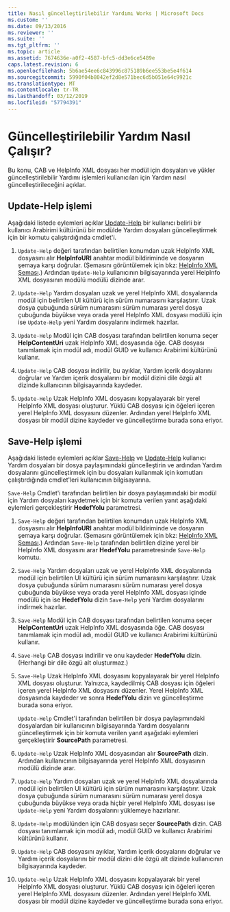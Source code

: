 ```yaml
---
title: Nasıl güncelleştirilebilir Yardımı Works | Microsoft Docs
ms.custom: ''
ms.date: 09/13/2016
ms.reviewer: ''
ms.suite: ''
ms.tgt_pltfrm: ''
ms.topic: article
ms.assetid: 7674636e-a0f2-4587-bfc5-dd3e6ce5489e
caps.latest.revision: 6
ms.openlocfilehash: 5b6ae54ee6c843996c875189b6ee553be5e4f614
ms.sourcegitcommit: 5990f04b8042ef2d8e571bec6d5b051e64c9921c
ms.translationtype: MT
ms.contentlocale: tr-TR
ms.lasthandoff: 03/12/2019
ms.locfileid: "57794391"
---
```

# <a name="how-updatable-help-works"></a>Güncelleştirilebilir Yardım Nasıl Çalışır?

Bu konu, CAB ve HelpInfo XML dosyası her modül için dosyaları ve yükler güncelleştirilebilir Yardımı işlemleri kullanıcıları için Yardım nasıl güncelleştirileceğini açıklar.

## <a name="the-update-help-process"></a>Update-Help işlemi

Aşağıdaki listede eylemleri açıklar [Update-Help](/powershell/module/Microsoft.PowerShell.Core/Update-Help) bir kullanıcı belirli bir kullanıcı Arabirimi kültürünü bir modülde Yardım dosyaları güncelleştirmek için bir komutu çalıştırdığında cmdlet'i.

1. `Update-Help` değeri tarafından belirtilen konumdan uzak HelpInfo XML dosyasını alır **HelpInfoURI** anahtar modül bildiriminde ve dosyanın şemaya karşı doğrular. (Şemasını görüntülemek için bkz: [HelpInfo XML Şeması](./helpinfo-xml-schema.md).) Ardından `Update-Help` kullanıcının bilgisayarında yerel HelpInfo XML dosyasının modülü modülü dizinde arar.

2. `Update-Help` Yardım dosyaları uzak ve yerel HelpInfo XML dosyalarında modül için belirtilen UI kültürü için sürüm numarasını karşılaştırır. Uzak dosya çubuğunda sürüm numarasını sürüm numarası yerel dosya çubuğunda büyükse veya orada yerel HelpInfo XML dosyası modülü için ise `Update-Help` yeni Yardım dosyalarını indirmek hazırlar.

3. `Update-Help` Modül için CAB dosyası tarafından belirtilen konuma seçer **HelpContentUri** uzak HelpInfo XML dosyasında öğe. CAB dosyası tanımlamak için modül adı, modül GUID ve kullanıcı Arabirimi kültürünü kullanır.

4. `Update-Help` CAB dosyası indirilir, bu ayıklar, Yardım içerik dosyalarını doğrular ve Yardım içerik dosyalarını bir modül dizini dile özgü alt dizinde kullanıcının bilgisayarında kaydeder.

5. `Update-Help` Uzak HelpInfo XML dosyasını kopyalayarak bir yerel HelpInfo XML dosyası oluşturur. Yüklü CAB dosyası için öğeleri içeren yerel HelpInfo XML dosyasını düzenler. Ardından yerel HelpInfo XML dosyası bir modül dizine kaydeder ve güncelleştirme burada sona eriyor.

## <a name="the-save-help-process"></a>Save-Help işlemi

Aşağıdaki listede eylemleri açıklar [Save-Help](/powershell/module/Microsoft.PowerShell.Core/Save-Help) ve [Update-Help](/powershell/module/Microsoft.PowerShell.Core/Update-Help) kullanıcı Yardım dosyaları bir dosya paylaşımındaki güncelleştirin ve ardından Yardım dosyalarını güncelleştirmek için bu dosyaları kullanmak için komutları çalıştırdığında cmdlet'leri kullanıcının bilgisayarına.

`Save-Help` Cmdlet'i tarafından belirtilen bir dosya paylaşımındaki bir modül için Yardım dosyaları kaydetmek için bir komuta verilen yanıt aşağıdaki eylemleri gerçekleştirir **HedefYolu** parametresi.

1. `Save-Help` değeri tarafından belirtilen konumdan uzak HelpInfo XML dosyasını alır **HelpInfoURI** anahtar modül bildiriminde ve dosyanın şemaya karşı doğrular. (Şemasını görüntülemek için bkz: [HelpInfo XML Şeması](./helpinfo-xml-schema.md).) Ardından `Save-Help` tarafından belirtilen dizine yerel bir HelpInfo XML dosyasını arar **HedefYolu** parametresinde `Save-Help` komutu.

2. `Save-Help` Yardım dosyaları uzak ve yerel HelpInfo XML dosyalarında modül için belirtilen UI kültürü için sürüm numarasını karşılaştırır. Uzak dosya çubuğunda sürüm numarasını sürüm numarası yerel dosya çubuğunda büyükse veya orada yerel HelpInfo XML dosyası içinde modülü için ise **HedefYolu** dizin `Save-Help` yeni Yardım dosyalarını indirmek hazırlar.

3. `Save-Help` Modül için CAB dosyası tarafından belirtilen konuma seçer **HelpContentUri** uzak HelpInfo XML dosyasında öğe. CAB dosyası tanımlamak için modül adı, modül GUID ve kullanıcı Arabirimi kültürünü kullanır.

4. `Save-Help` CAB dosyası indirilir ve onu kaydeder **HedefYolu** dizin. (Herhangi bir dile özgü alt oluşturmaz.)

5. `Save-Help` Uzak HelpInfo XML dosyasını kopyalayarak bir yerel HelpInfo XML dosyası oluşturur. Yalnızca, kaydedilmiş CAB dosyası için öğeleri içeren yerel HelpInfo XML dosyasını düzenler. Yerel HelpInfo XML dosyasında kaydeder ve sonra **HedefYolu** dizin ve güncelleştirme burada sona eriyor.

   `Update-Help` Cmdlet'i tarafından belirtilen bir dosya paylaşımındaki dosyalardan bir kullanıcının bilgisayarında Yardım dosyalarını güncelleştirmek için bir komuta verilen yanıt aşağıdaki eylemleri gerçekleştirir **SourcePath** parametresi.

1. `Update-Help` Uzak HelpInfo XML dosyasından alır **SourcePath** dizin. Ardından kullanıcının bilgisayarında yerel HelpInfo XML dosyasının modülü dizinde arar.

2. `Update-Help` Yardım dosyaları uzak ve yerel HelpInfo XML dosyalarında modül için belirtilen UI kültürü için sürüm numarasını karşılaştırır. Uzak dosya çubuğunda sürüm numarasını sürüm numarası yerel dosya çubuğunda büyükse veya orada hiçbir yerel HelpInfo XML dosyası ise `Update-Help` yeni Yardım dosyalarını yüklemeye hazırlanır.

3. `Update-Help` modülünden için CAB dosyası seçer **SourcePath** dizin. CAB dosyası tanımlamak için modül adı, modül GUID ve kullanıcı Arabirimi kültürünü kullanır.

4. `Update-Help` CAB dosyasını ayıklar, Yardım içerik dosyalarını doğrular ve Yardım içerik dosyalarını bir modül dizini dile özgü alt dizinde kullanıcının bilgisayarında kaydeder.

5. `Update-Help` Uzak HelpInfo XML dosyasını kopyalayarak bir yerel HelpInfo XML dosyası oluşturur. Yüklü CAB dosyası için öğeleri içeren yerel HelpInfo XML dosyasını düzenler. Ardından yerel HelpInfo XML dosyası bir modül dizine kaydeder ve güncelleştirme burada sona eriyor.